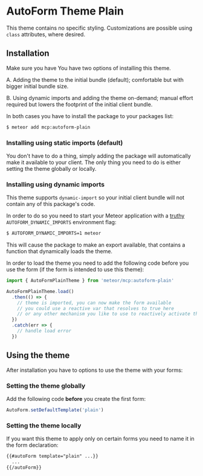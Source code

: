# AutoForm Theme Plain

This theme contains no specific styling. Customizations are possible using
`class` attributes, where desired.

## Installation

Make sure you have 
You have two options of installing this theme.

A. Adding the theme to the initial bundle (default); comfortable but with bigger
   initial bundle size.

B. Using dynamic imports and adding the theme on-demand; manual effort required
   but lowers the footprint of the initial client bundle.
   
In both cases you have to install the package to your packages list:

```bash
$ meteor add mcp:autoform-plain
``` 


### Installing using static imports (default)

You don't have to do a thing, simply adding the package will automatically
make it available to your client. The only thing you need to do is either
setting the theme globally or locally.

### Installing using dynamic imports

This theme supports `dynamic-import` so your initial client bundle will not
contain any of this package's code. 

In order to do so you need to start your Meteor application with a [truthy](https://developer.mozilla.org/en-US/docs/Glossary/Truthy) 
`AUTOFORM_DYNAMIC_IMPORTS` environment flag:

```bash
$ AUTOFORM_DYNAMIC_IMPORTS=1 meteor
```

This will cause the package to make an export available, that contains a 
function that dynamically loads the theme. 

In order to load the theme you need to add the following code before you use
the form (if the form is intended to use this theme):

```javascript
import { AutoFormPlainTheme } from 'meteor/mcp:autoform-plain'

AutoFormPlainTheme.load()
  .then(() => {
    // theme is imported, you can now make the form available
    // you could use a reactive var that resolves to true here
    // or any other mechanism you like to use to reactively activate the form
  })
  .catch(err => {
    // handle load error
  })
```  


## Using the theme

After installation you have to options to use the theme with your forms:

### Setting the theme globally

Add the following code **before** you create the first form: 

```javascript
AutoForm.setDefaultTemplate('plain')
``` 

### Setting the theme locally

If you want this theme to apply only on certain forms you need to name it in the
form declaration:

```html
{{#autoForm template="plain" ...}}
  ...
{{/autoForm}}
```

